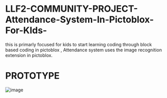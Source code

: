 # LLF2-COMMUNITY-PROJECT-Attendance-System-In-Pictoblox-For-KIds-
this is primarly focused for kids to start learning coding through block based coding in pictoblox , Attendance system uses the image recognition extension in pictoblox.

# PROTOTYPE

![image](https://github.com/user-attachments/assets/91c6c28c-5815-44b4-8c1d-33ae916f5c94)
